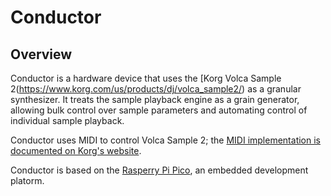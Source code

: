 # Conductor

## Overview

Conductor is a hardware device that uses the [Korg Volca Sample
2(https://www.korg.com/us/products/dj/volca_sample2/) as a granular
synthesizer. It treats the sample playback engine as a grain
generator, allowing bulk control over sample parameters and automating
control of individual sample playback.

Conductor uses MIDI to control Volca Sample 2; the [MIDI
implementation is documented on Korg's
website](https://cdn.korg.com/us/support/download/files/c19d48a599794ff64a25b553e951c2fb.pdf).

Conductor is based on the [Rasperry Pi
Pico](https://www.raspberrypi.com/products/raspberry-pi-pico/), an
embedded development platorm.